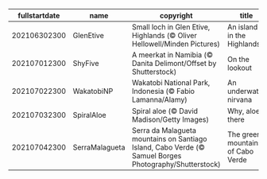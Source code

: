 |fullstartdate|name|copyright|title|image|
|--|--|--|--|--|
202106302300|GlenEtive|Small loch in Glen Etive, Highlands (© Oliver Hellowell/Minden Pictures)|An island in the Highlands|![](/en-GB/2021/07/202106302300GlenEtive.jpg)|
202107012300|ShyFive|A meerkat in Namibia (© Danita Delimont/Offset by Shutterstock)|On the lookout|![](/en-GB/2021/07/202107012300ShyFive.jpg)|
202107022300|WakatobiNP|Wakatobi National Park, Indonesia (© Fabio Lamanna/Alamy)|An underwater nirvana|![](/en-GB/2021/07/202107022300WakatobiNP.jpg)|
202107032300|SpiralAloe|Spiral aloe (© David Madison/Getty Images)|Why, aloe there|![](/en-GB/2021/07/202107032300SpiralAloe.jpg)|
202107042300|SerraMalagueta|Serra da Malagueta mountains on Santiago Island, Cabo Verde (© Samuel Borges Photography/Shutterstock)|The green mountains of Cabo Verde|![](/en-GB/2021/07/202107042300SerraMalagueta.jpg)|
